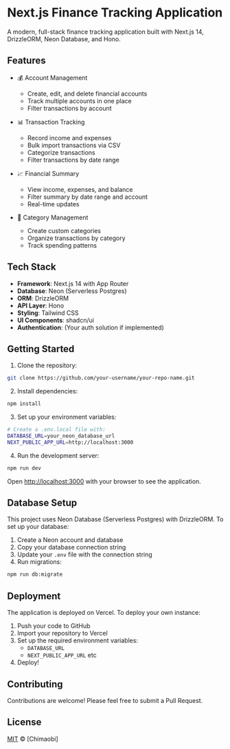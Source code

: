 # Next.js Finance Tracking Application

A modern, full-stack finance tracking application built with Next.js 14, DrizzleORM, Neon Database, and Hono.

## Features

- 💰 Account Management
  - Create, edit, and delete financial accounts
  - Track multiple accounts in one place
  - Filter transactions by account

- 📊 Transaction Tracking
  - Record income and expenses
  - Bulk import transactions via CSV
  - Categorize transactions
  - Filter transactions by date range

- 📈 Financial Summary
  - View income, expenses, and balance
  - Filter summary by date range and account
  - Real-time updates

- 🎯 Category Management
  - Create custom categories
  - Organize transactions by category
  - Track spending patterns

## Tech Stack

- **Framework**: Next.js 14 with App Router
- **Database**: Neon (Serverless Postgres)
- **ORM**: DrizzleORM
- **API Layer**: Hono
- **Styling**: Tailwind CSS
- **UI Components**: shadcn/ui
- **Authentication**: (Your auth solution if implemented)

## Getting Started

1. Clone the repository:
```bash
git clone https://github.com/your-username/your-repo-name.git
```

2. Install dependencies:
```bash
npm install
```

3. Set up your environment variables:
```bash
# Create a .env.local file with:
DATABASE_URL=your_neon_database_url
NEXT_PUBLIC_APP_URL=http://localhost:3000
```

4. Run the development server:
```bash
npm run dev
```

Open [http://localhost:3000](http://localhost:3000) with your browser to see the application.

## Database Setup

This project uses Neon Database (Serverless Postgres) with DrizzleORM. To set up your database:

1. Create a Neon account and database
2. Copy your database connection string
3. Update your `.env` file with the connection string
4. Run migrations:
```bash
npm run db:migrate
```

## Deployment

The application is deployed on Vercel. To deploy your own instance:

1. Push your code to GitHub
2. Import your repository to Vercel
3. Set up the required environment variables:
   - `DATABASE_URL`
   - `NEXT_PUBLIC_APP_URL` etc
4. Deploy!

## Contributing

Contributions are welcome! Please feel free to submit a Pull Request.

## License

[MIT](LICENSE) © [Chimaobi]
